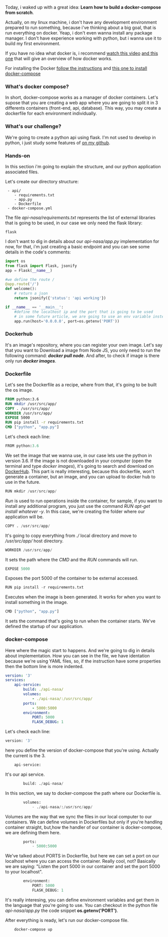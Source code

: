 Today, i waked up with a great idea: **Learn how to build a docker-compose from scratch**.

Actually, on my linux machine, i don't have any development environment prepared to run something, because i've thinking about a big goal, that is run everything on docker. Yeap, i don't even wanna install any package manager. I don't have experience working with python, but i wanna use it to build my first environment.

If you have no idea what docker is, i recommend [watch this video](https://www.youtube.com/watch?v=pGYAg7TMmp0) [and this one](https://www.youtube.com/watch?v=YFl2mCHdv24) that will give an overview of how docker works.

For installing the Docker [follow the instructions](https://docs.docker.com/engine/install/ubuntu/) and [this one to install docker-compose](https://docs.docker.com/compose/install/)

### What's docker compose?
In short, docker-compose works as a manager of docker containers. Let's supose that you are creating a web app where you are going to split it in 3 differents containers (front-end, api, database). This way, you may create a dockerfile for each environment individually.

### What's our challenge?
We're going to create a python api using flask. I'm not used to develop in python, i just study some features of [on my github](https://github.com/alissonzampietro/beginning-python).

### Hands-on
In this section i'm going to explain the structure, and our python application associated files.

Let's create our directory structure:

```
 - api/
    - requirements.txt
    - app.py
    - Dockerfile
 - docker-compose.yml
```

The file *api-nasa/requirements.txt* represents the list of external libraries that is going to be used, in our case we only need the flask library:

```
flask
```

I don't want to dig in details about our *api-nasa/app.py* implementation for now, for that, i'm just creating a basic endpoint and you can see some details in the code's comments:

```python
import os
from flask import Flask, jsonify
app = Flask(__name__)

#we define the route /
@app.route('/')
def welcome():
    # return a json
    return jsonify({'status': 'api working'})

if __name__ == '__main__':
    #define the localhost ip and the port that is going to be used
    # in some future article, we are going to use an env variable instead a hardcoded port 
    app.run(host='0.0.0.0', port=os.getenv('PORT'))
```
### Dockerhub
It's an image's repository, where you can register your own image. Let's say that you want to Download a image from Node JS, you only need to run the following command: __*docker pull node*__. And after, to check if image is there only run __*docker images*__.

### Dockerfile

Let's see the Dockerfile as a recipe, where from that, it's going to be built the os image.

```Dockerfile
FROM python:3.6
RUN mkdir /usr/src/app/
COPY . /usr/src/app/
WORKDIR /usr/src/app/
EXPOSE 5000
RUN pip install -r requirements.txt
CMD ["python", "app.py"]
```
Let's check each line:

```python
FROM python:3.6
``` 
We set the image that we wanna use, in our case lets
use the python in version 3.6. If the image is not downloaded in your computer (open the terminal and type *docker images*), it's going to search and download on [DockerHub](https://http://hub.docker.com/link). This part is really interesting, because this dockerfile, won't generate a container, but an image, and you can upload to docker hub to use in the future.

```python
RUN mkdir /usr/src/app/
``` 
*Run* is used to run operations inside the container, for sample, if you want to install any additional program, you just use the command *RUN apt-get install whatever -y*. In this case, we're creating the folder where our application will be.

```python
COPY . /usr/src/app/
``` 
It's going to copy everything from *./* local directory and move to */usr/src/app/* host directory.

```python
WORKDIR /usr/src/app/
``` 
It sets the path where the *CMD* and the *RUN* commands will run.

```python
EXPOSE 5000
``` 
Exposes the port 5000 of the container to be external accessed.

```python
RUN pip install -r requirements.txt
``` 
Executes when the image is been generated. It works for when you want to install something in the image.

```python
CMD ["python", "app.py"]
``` 
It sets the command that's going to run when the container starts. We've defined the startup of our application.


### docker-compose
Here where the magic start to happens. And we're going to dig in details about implementation. How you can see in the file, we have identation because we're using YAML files, so, if the instruction have some properties then the bottom line is more indented.

```yaml
version: '3'
services: 
    api-service:
        build: ./api-nasa/
        volumes: 
            - ./api-nasa/:/usr/src/app/
        ports: 
            - 5000:5000
        environment: 
            PORT: 5000
            FLASK_DEBUG: 1
```

Let's check each line:

```python
version: '3'
``` 
here you define the version of docker-compose that you're using. Actually the current is the 3.

```python
    api-service:
``` 
It's our api service. 


```python
        build: ./api-nasa/
```
In this section, we say to docker-compose the path where our Dockerfile is.


```python
        volumes: 
            - ./api-nasa/:/usr/src/app/
```
Volumes are the way that we sync the files in our local computer to our containers. We can define volumes in Dockerfiles but only if you're handling container straight, but,how the handler of our container is docker-compose, we are defining them here. 

```python
        ports: 
            - 5000:5000
```
We've talked about PORTS in Dockerfile, but here we can set a port on our localhost where you can access the container. Really cool, not? Basically we are saying: "Listen the port 5000 in our container and set the port 5000 to your localhost".

```python
        environment: 
            PORT: 5000
            FLASK_DEBUG: 1
```
It's really interesing, you can define environment variables and get them in the language that you're going to use. You can checkout in the python file *api-nasa/app.py* the code snippet **os.getenv('PORT')**.


After everything is ready, let's run our docker-compose file.

```shell
    docker-compose up
```